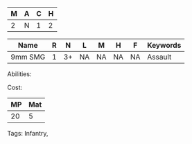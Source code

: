
| M   | A   | C   | H   |
| --- | --- | --- | --- |
| 2   | N   | 1   | 2   |

| Name    | R   | N   | L   | M   | H   | F   | Keywords |
| ------- | --- | --- | --- | --- | --- | --- | -------- |
| 9mm SMG | 1   | 3+  | NA  | NA  | NA  | NA  | Assault  |

Abilities:



Cost:

| MP  | Mat |
| --- | --- |
| 20  | 5   |


Tags:
Infantry, 